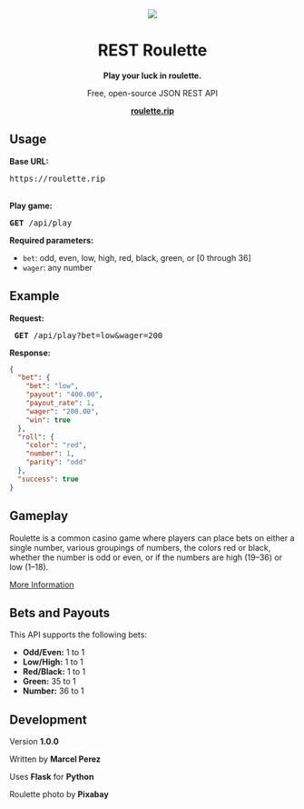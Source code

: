 <center>
<img src="https://roulette.rip/img/roulette.jpg" />

# REST Roulette
<b>Play your luck in roulette.</b>

Free, open-source JSON REST API

<b>[roulette.rip](https://roulette.rip)</b>
</center>

## Usage
<b>Base URL:</b>
<pre>https://roulette.rip</pre>
<br>
<b>Play game:</b>
<pre><b>GET</b> /api/play</pre>

<b>Required parameters:</b>
- `bet`: odd, even, low, high, red, black, green, or [0 through 36]
- `wager`: any number

## Example
<b>Request:</b>
<pre> <b>GET</b> /api/play?bet=low&wager=200</pre>
<b>Response:</b>
```json
{
  "bet": {
    "bet": "low", 
    "payout": "400.00", 
    "payout_rate": 1, 
    "wager": "200.00", 
    "win": true
  }, 
  "roll": {
    "color": "red", 
    "number": 1, 
    "parity": "odd"
  }, 
  "success": true
}
```

## Gameplay
Roulette is a common casino game where players can place bets on either a single number, various groupings of numbers, the colors red or black, whether the number is odd or even, or if the numbers are high (19–36) or low (1–18).

[More Information](https://en.wikipedia.org/wiki/Roulette)

## Bets and Payouts
This API supports the following bets:
- <b>Odd/Even:</b> 1 to 1
- <b>Low/High:</b> 1 to 1
- <b>Red/Black:</b> 1 to 1
- <b>Green:</b> 35 to 1
- <b>Number:</b> 36 to 1


## Development
Version <b>1.0.0</b>

Written by <b>Marcel Perez</b>

Uses <b>Flask</b> for <b>Python</b>

Roulette photo by <b>Pixabay</b>
